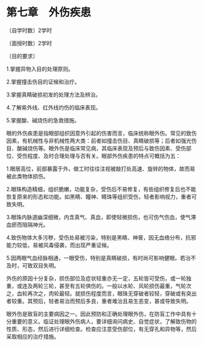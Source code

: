 # 第七章　外伤疾患

〔自学时数〕2学时

〔面授时数〕2学时

〔目的要求〕

1.掌握异物入目的处理原则。

2.掌握撞击伤目的证候和治疗。

3.掌握真睛破损初发的处理方法及辨治。

4.了解紫外线、红外线灼伤的临床表现。

5.掌握酸、碱烧伤的急救措施。

眼的外伤疾患是指眼部组织因意外引起的伤害而言，临床统称眼外伤。常见的致伤因素，有机械性与非机械性两大类：前者如撞击伤目、真睛破损等；后者如强光伤目、酸碱烧伤等。眼外伤是临床常见病，其临床表现及预后与致伤因素、受伤部位、受伤程度、及时合理处理与否有关。眼部外伤疾患的特点可概括为五：

1.眼居高位，前部暴露于外，做工时往往注视被敲打处高速、旋转的物体，故而易被此类物体损伤。

2.眼珠构造精细，组织脆嫩，功能复杂，受伤后不易修复，有些组织修复后也不能恢复原来的形态和功能。如黑睛、瞳神、睛珠等组织受伤，轻者影响视力，重者可致失明。

3.眼珠内脉道幽深细微，内含真气、真血，即使轻微损伤，也可伤气伤血，使气滞血瘀而阻隔神光。

4.致伤物体大多污秽，受伤处易被污染，特别是黑睛、神膏，因无血络分布，抗邪能力较低，易被风毒侵袭，而出现严重证候。

5.因两眼气血经脉相通，一眼受伤，特别是真睛破损，有时尚可影响健眼。若治不及时，可致双目失明。

外伤的原因十分复杂，损伤部位及症状轻重亦无一定，五轮皆可受伤，或一轮独重，或连及两轮三轮，甚至有五轮俱伤的。一般以水轮、风轮损伤最重，气轮次之，血轮再次之，肉轮最轻。就损伤程度而言，眼珠无穿破者较轻，穿破或有突出者较重。其预后，轻者易治而预后多良，重者难治且易生恶变，甚或导致失明。

眼外伤是致盲的主要病因之一。因此预防和正确处理眼外伤，在防盲工作中具有十分重要的意义。临证处理眼外伤病人，要详细询问病史、自觉症状，了解致伤物的性质、形态，然后进行详细检查。检查应注意受伤部位，有无穿孔和异物等，然后采取相应的治疗措施。
